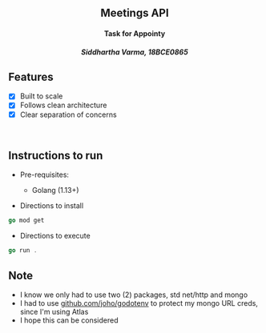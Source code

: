 <p align="center">
	<h2 align="center">Meetings API</h2>
	<h4 align="center">Task for Appointy<h4>
  <h5 align="center">Siddhartha Varma, 18BCE0865<h5>
</p>

## Features
- [x]  Built to scale
- [x]  Follows clean architecture
- [x]  Clear separation of concerns

<br>

## Instructions to run

* Pre-requisites:
	-  Golang (1.13+)

* Directions to install

```go
go mod get
```

* Directions to execute

```go
go run .
```


## Note

* I know we only had to use two (2) packages, std net/http and mongo
* I had to use [github.com/joho/godotenv](github.com/joho/godotenv) to protect my mongo URL creds, since I'm using Atlas
* I hope this can be considered